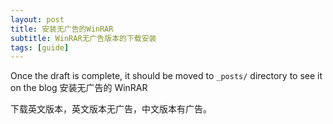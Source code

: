 ```yaml
---
layout: post
title: 安装无广告的WinRAR
subtitle: WinRAR无广告版本的下载安装
tags: [guide]
---
```


Once the draft is complete, it should be moved to `_posts/` directory to see it on the blog
安装无广告的 WinRAR  

下载英文版本，英文版本无广告，中文版本有广告。  
